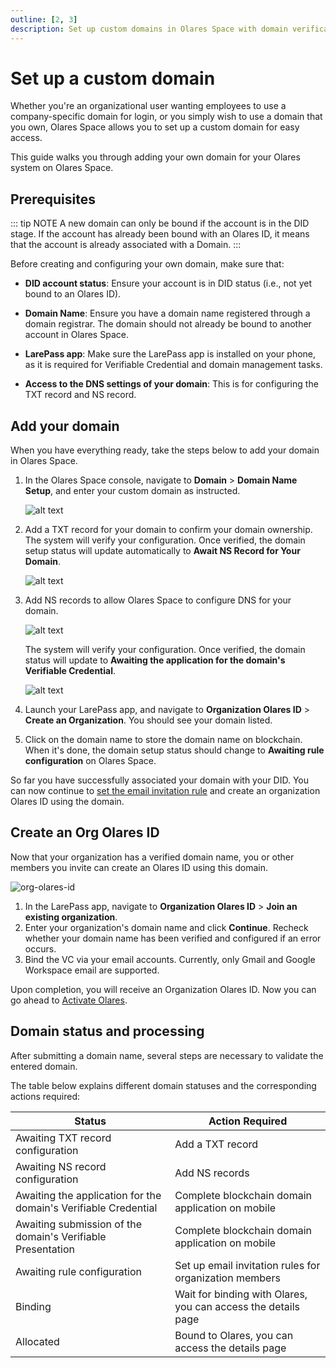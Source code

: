 ```yaml
---
outline: [2, 3]
description: Set up custom domains in Olares Space with domain verification and DNS configuration. Create organizational Olares IDs and manage domain settings for your team.
---
```


# Set up a custom domain

Whether you're an organizational user wanting employees to use a company-specific domain for login, or you simply wish to use a domain that you own, Olares Space allows you to set up a custom domain for easy access.

This guide walks you through adding your own domain for your Olares system on Olares Space.

## Prerequisites

::: tip NOTE
A new domain can only be bound if the account is in the DID stage. If the account has already been bound with an Olares ID, it means that the account is already associated with a Domain. 
:::

Before creating and configuring your own domain, make sure that:

- **DID account status**: Ensure your account is in DID status (i.e., not yet bound to an Olares ID). 
   
- **Domain Name**: Ensure you have a domain name registered through a domain registrar. The domain should not already be bound to another account in Olares Space.
   
- **LarePass app**: Make sure the LarePass app is installed on your phone, as it is required for Verifiable Credential and domain management tasks.

- **Access to the DNS settings of your domain**: This is for configuring the TXT record and NS record. 

## Add your domain

When you have everything ready, take the steps below to add your domain in Olares Space.

1. In the Olares Space console, navigate to **Domain** > **Domain Name Setup**, and enter your custom domain as instructed. 

    ![alt text](/images/how-to/space/submit_a_domain.jpg#bordered)

2. Add a TXT record for your domain to confirm your domain ownership. The system will verify your configuration. Once verified, the domain setup status will update automatically to **Await NS Record for Your Domain**.

    ![alt text](/images/how-to/space/txt.jpg#bordered)

3. Add NS records to allow Olares Space to configure DNS for your domain. 

    ![alt text](/images/how-to/space/ns.jpg#bordered)

   The system will verify your configuration. Once verified, the domain status will update to **Awaiting the application for the domain's Verifiable Credential**.

   ![alt text](/images/how-to/space/awaiting_domain.jpg)

4. Launch your LarePass app, and navigate to **Organization Olares ID** > **Create an Organization**. You should see your domain listed. 

5. Click on the domain name to store the domain name on blockchain. When it's done, the domain setup status should change to **Awaiting rule configuration** on Olares Space. 

So far you have successfully associated your domain with your DID. You can now continue to [set the email invitation rule](manage-domain.md#set-email-invitation-rules) and create an organization Olares ID using the domain. 

## Create an Org Olares ID

Now that your organization has a verified domain name, you or other members you invite can create an Olares ID using this domain.

![org-olares-id](/images/how-to/larepass/organization_olares_id.png)
 
1. In the LarePass app, navigate to **Organization Olares ID** > **Join an existing organization**.
2. Enter your organization's domain name and click **Continue**. Recheck whether your domain name has been verified and configured if an error occurs.
3. Bind the VC via your email accounts. Currently, only Gmail and Google Workspace email are supported.

Upon completion, you will receive an Organization Olares ID. Now you can go ahead to [Activate Olares](../get-started/activate-olares).

## Domain status and processing

After submitting a domain name, several steps are necessary to validate the entered domain.

The table below explains different domain statuses and the corresponding actions required:

| Status                                                          | Action Required                                               |
|-----------------------------------------------------------------|---------------------------------------------------------------|
| Awaiting TXT record configuration                               | Add a TXT record                                              |
| Awaiting NS record configuration                                | Add NS records                                                |
| Awaiting the application for the domain's Verifiable Credential | Complete blockchain domain application on mobile              |
| Awaiting submission of the domain's Verifiable Presentation     | Complete blockchain domain application on mobile              |
| Awaiting rule configuration                                     | Set up email invitation rules for organization members        |
| Binding                                                         | Wait for binding with Olares, you can access the details page |
| Allocated                                                       | Bound to Olares, you can access the details page              |